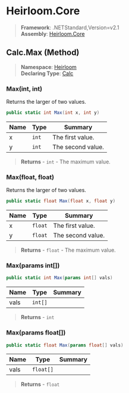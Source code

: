 # Heirloom.Core

> **Framework**: .NETStandard,Version=v2.1  
> **Assembly**: [Heirloom.Core][0]

## Calc.Max (Method)

> **Namespace**: [Heirloom][0]  
> **Declaring Type**: [Calc][1]

### Max(int, int)

Returns the larger of two values.

```cs
public static int Max(int x, int y)
```

| Name | Type  | Summary           |
|------|-------|-------------------|
| x    | `int` | The first value.  |
| y    | `int` | The second value. |

> **Returns** - `int` - The maximum value.

### Max(float, float)

Returns the larger of two values.

```cs
public static float Max(float x, float y)
```

| Name | Type    | Summary           |
|------|---------|-------------------|
| x    | `float` | The first value.  |
| y    | `float` | The second value. |

> **Returns** - `float` - The maximum value.

### Max(params int[])

```cs
public static int Max(params int[] vals)
```

| Name | Type    | Summary |
|------|---------|---------|
| vals | `int[]` |         |

> **Returns** - `int`

### Max(params float[])

```cs
public static float Max(params float[] vals)
```

| Name | Type      | Summary |
|------|-----------|---------|
| vals | `float[]` |         |

> **Returns** - `float`

[0]: ../../../Heirloom.Core.md
[1]: ../Calc.md
